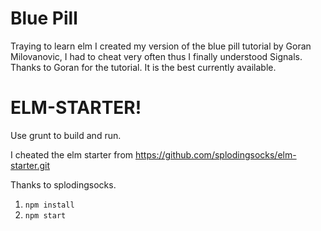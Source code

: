 # Blue Pill

Traying to learn elm I created my version of the blue pill tutorial by Goran Milovanovic, I had to cheat very often thus I finally understood Signals.
Thanks to Goran for the tutorial. It is the best currently available.



# ELM-STARTER!
Use grunt to build and run.

I cheated the elm starter from https://github.com/splodingsocks/elm-starter.git

Thanks to splodingsocks.

1. `npm install`
2. `npm start`
